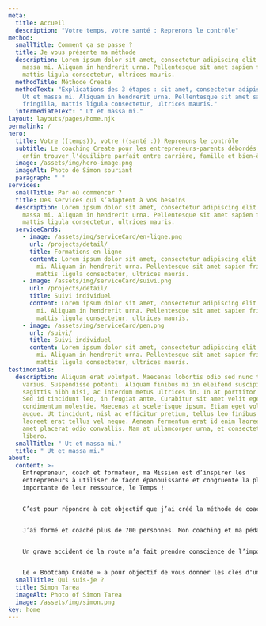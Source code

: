 ```yaml
---
meta:
  title: Accueil
  description: "Votre temps, votre santé : Reprenons le contrôle"
method:
  smallTitle: Comment ça se passe ?
  title: Je vous présente ma méthode
  description: Lorem ipsum dolor sit amet, consectetur adipiscing elit. Ut et
    massa mi. Aliquam in hendrerit urna. Pellentesque sit amet sapien fringilla,
    mattis ligula consectetur, ultrices mauris.
  methodTitle: Méthode Create
  methodText: "Explications des 3 étapes : sit amet, consectetur adipiscing elit.
    Ut et massa mi. Aliquam in hendrerit urna. Pellentesque sit amet sapien
    fringilla, mattis ligula consectetur, ultrices mauris."
  intermediateText: " Ut et massa mi."
layout: layouts/pages/home.njk
permalink: /
hero:
  title: Votre ((temps)), votre ((santé :)) Reprenons le contrôle
  subtitle: Le coaching Create pour les entrepreneurs-parents débordés qui veulent
    enfin trouver l'équilibre parfait entre carrière, famille et bien-être.
  image: /assets/img/hero-image.png
  imageAlt: Photo de Simon souriant
  paragraph: "‎ "
services:
  smallTitle: Par où commencer ?
  title: Des services qui s’adaptent à vos besoins
  description: Lorem ipsum dolor sit amet, consectetur adipiscing elit. Ut et
    massa mi. Aliquam in hendrerit urna. Pellentesque sit amet sapien fringilla,
    mattis ligula consectetur, ultrices mauris.
  serviceCards:
    - image: /assets/img/serviceCard/en-ligne.png
      url: /projects/detail/
      title: Formations en ligne
      content: Lorem ipsum dolor sit amet, consectetur adipiscing elit. Ut et massa
        mi. Aliquam in hendrerit urna. Pellentesque sit amet sapien fringilla,
        mattis ligula consectetur, ultrices mauris.
    - image: /assets/img/serviceCard/suivi.png
      url: /projects/detail/
      title: Suivi individuel
      content: Lorem ipsum dolor sit amet, consectetur adipiscing elit. Ut et massa
        mi. Aliquam in hendrerit urna. Pellentesque sit amet sapien fringilla,
        mattis ligula consectetur, ultrices mauris.
    - image: /assets/img/serviceCard/pen.png
      url: /suivi/
      title: Suivi individuel
      content: Lorem ipsum dolor sit amet, consectetur adipiscing elit. Ut et massa
        mi. Aliquam in hendrerit urna. Pellentesque sit amet sapien fringilla,
        mattis ligula consectetur, ultrices mauris.
testimonials:
  description: Aliquam erat volutpat. Maecenas lobortis odio sed nunc tincidunt
    varius. Suspendisse potenti. Aliquam finibus mi in eleifend suscipit. Aenean
    sagittis nibh nisi, ac interdum metus ultrices in. In at porttitor metus.
    Sed id tincidunt leo, in feugiat ante. Curabitur sit amet velit eget est
    condimentum molestie. Maecenas at scelerisque ipsum. Etiam eget volutpat
    augue. Ut tincidunt, nisl ac efficitur pretium, tellus leo finibus nibh, in
    laoreet erat tellus vel neque. Aenean fermentum erat id enim laoreet, sit
    amet placerat odio convallis. Nam at ullamcorper urna, et consectetur
    libero.
  smallTitle: " Ut et massa mi."
  title: " Ut et massa mi."
about:
  content: >-
    Entrepreneur, coach et formateur, ma Mission est d’inspirer les
    entrepreneurs à utiliser de façon épanouissante et congruente la plus
    importante de leur ressource, le Temps !


    C’est pour répondre à cet objectif que j’ai créé la méthode de coaching « Create ».


    J’ai formé et coaché plus de 700 personnes. Mon coaching et ma pédagogie sont orientés prises de conscience, actions, et efficacité car c’est à mon sens la recette du changement durable. 


    Un grave accident de la route m’a fait prendre conscience de l’importance de la vie et de mon utilisation du temps… L’idée est de ne pas oublier de vivre la vie que vous méritez de vivre. Ne laissez pas au destin (ou pire… aux autres) la destinée de votre vie. Vous en êtes les créateurs.


    Le « Bootcamp Create » a pour objectif de vous donner les clés d'une productivité optimale pour définir et surtout créer cette vie qui vous ressemble et que vous méritez de vivre.
  smallTitle: Qui suis-je ?
  title: Simon Tarea
  imageAlt: Photo of Simon Tarea
  image: /assets/img/simon.png
key: home
---
```

